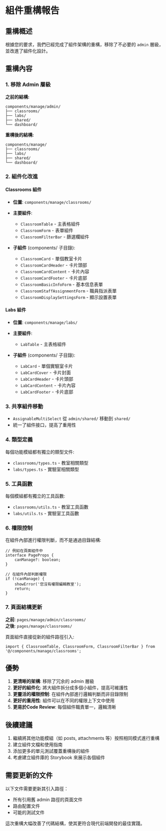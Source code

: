 # 組件重構報告

## 重構概述

根據您的要求，我們已經完成了組件架構的重構，移除了不必要的 `admin` 層級，並改進了組件化設計。

## 重構內容

### 1. 移除 Admin 層級

**之前的結構:**
```
components/manage/admin/
├── classrooms/
├── labs/  
├── shared/
└── dashboard/
```

**重構後的結構:**
```
components/manage/
├── classrooms/
├── labs/
├── shared/
└── dashboard/
```

### 2. 組件化改進

#### Classrooms 組件
- **位置**: `components/manage/classrooms/`
- **主要組件**:
  - `ClassroomTable` - 主表格組件
  - `ClassroomForm` - 表單組件  
  - `ClassroomFilterBar` - 篩選欄組件

- **子組件** (components/ 子目錄):
  - `ClassroomCard` - 單個教室卡片
  - `ClassroomCardHeader` - 卡片頭部
  - `ClassroomCardContent` - 卡片內容
  - `ClassroomCardFooter` - 卡片底部
  - `ClassroomBasicInfoForm` - 基本信息表單
  - `ClassroomStaffAssignmentForm` - 職員指派表單
  - `ClassroomDisplaySettingsForm` - 顯示設置表單

#### Labs 組件
- **位置**: `components/manage/labs/`
- **主要組件**:
  - `LabTable` - 主表格組件

- **子組件** (components/ 子目錄):
  - `LabCard` - 單個實驗室卡片
  - `LabCardCover` - 卡片封面
  - `LabCardHeader` - 卡片頭部
  - `LabCardContent` - 卡片內容  
  - `LabCardFooter` - 卡片底部

### 3. 共享組件移動

- `AssignableMultiSelect` 從 `admin/shared/` 移動到 `shared/`
- 統一了組件接口，提高了重用性

### 4. 類型定義

每個功能模組都有獨立的類型文件:
- `classrooms/types.ts` - 教室相關類型
- `labs/types.ts` - 實驗室相關類型

### 5. 工具函數

每個模組都有獨立的工具函數:
- `classrooms/utils.ts` - 教室工具函數
- `labs/utils.ts` - 實驗室工具函數

### 6. 權限控制

在組件內部進行權限判斷，而不是通過目錄結構:
```tsx
// 例如在頁面組件中
interface PageProps {
    canManage?: boolean;
}

// 在組件內部判斷權限
if (!canManage) {
    showError('您沒有權限編輯教室');
    return;
}
```

### 7. 頁面結構更新

**之前**: `pages/manage/admin/classrooms/`  
**之後**: `pages/manage/classrooms/`

頁面組件直接從新的組件路徑引入:
```tsx
import { ClassroomTable, ClassroomForm, ClassroomFilterBar } from '@/components/manage/classrooms';
```

## 優勢

1. **更清晰的架構**: 移除了冗余的 admin 層級
2. **更好的組件化**: 將大組件拆分成多個小組件，提高可維護性
3. **更靈活的權限控制**: 在組件內部進行邏輯判斷而非目錄限制
4. **更好的重用性**: 組件可以在不同的權限上下文中使用
5. **更易於Code Review**: 每個組件職責單一，邏輯清晰

## 後續建議

1. 繼續將其他功能模組（如 posts, attachments 等）按照相同模式進行重構
2. 建立組件文檔和使用指南
3. 添加更多的單元測試覆蓋重構後的組件
4. 考慮建立組件庫的 Storybook 來展示各個組件

## 需要更新的文件

以下文件需要更新其引入路徑：
- 所有引用舊 admin 路徑的頁面文件
- 路由配置文件
- 可能的測試文件

這次重構大幅改善了代碼結構，使其更符合現代前端開發的最佳實踐。
